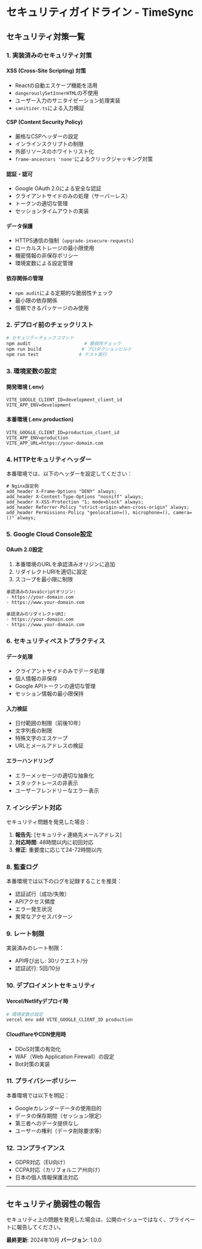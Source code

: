 # セキュリティガイドライン - TimeSync

## セキュリティ対策一覧

### 1. 実装済みのセキュリティ対策

#### XSS (Cross-Site Scripting) 対策
- Reactの自動エスケープ機能を活用
- `dangerouslySetInnerHTML`の不使用
- ユーザー入力のサニタイゼーション処理実装
- `sanitizer.ts`による入力検証

#### CSP (Content Security Policy)
- 厳格なCSPヘッダーの設定
- インラインスクリプトの制限
- 外部リソースのホワイトリスト化
- `frame-ancestors 'none'`によるクリックジャッキング対策

#### 認証・認可
- Google OAuth 2.0による安全な認証
- クライアントサイドのみの処理（サーバーレス）
- トークンの適切な管理
- セッションタイムアウトの実装

#### データ保護
- HTTPS通信の強制（`upgrade-insecure-requests`）
- ローカルストレージの最小限使用
- 機密情報の非保存ポリシー
- 環境変数による設定管理

#### 依存関係の管理
- `npm audit`による定期的な脆弱性チェック
- 最小限の依存関係
- 信頼できるパッケージのみ使用

### 2. デプロイ前のチェックリスト

```bash
# セキュリティチェックコマンド
npm audit                    # 脆弱性チェック
npm run build               # プロダクションビルド
npm run test               # テスト実行
```

### 3. 環境変数の設定

#### 開発環境 (.env)
```env
VITE_GOOGLE_CLIENT_ID=development_client_id
VITE_APP_ENV=development
```

#### 本番環境 (.env.production)
```env
VITE_GOOGLE_CLIENT_ID=production_client_id
VITE_APP_ENV=production
VITE_APP_URL=https://your-domain.com
```

### 4. HTTPセキュリティヘッダー

本番環境では、以下のヘッダーを設定してください：

```nginx
# Nginx設定例
add_header X-Frame-Options "DENY" always;
add_header X-Content-Type-Options "nosniff" always;
add_header X-XSS-Protection "1; mode=block" always;
add_header Referrer-Policy "strict-origin-when-cross-origin" always;
add_header Permissions-Policy "geolocation=(), microphone=(), camera=()" always;
```

### 5. Google Cloud Console設定

#### OAuth 2.0設定
1. 本番環境のURLを承認済みオリジンに追加
2. リダイレクトURIを適切に設定
3. スコープを最小限に制限

```
承認済みのJavaScriptオリジン:
- https://your-domain.com
- https://www.your-domain.com

承認済みのリダイレクトURI:
- https://your-domain.com
- https://www.your-domain.com
```

### 6. セキュリティベストプラクティス

#### データ処理
- クライアントサイドのみでデータ処理
- 個人情報の非保存
- Google APIトークンの適切な管理
- セッション情報の最小限保持

#### 入力検証
- 日付範囲の制限（前後10年）
- 文字列長の制限
- 特殊文字のエスケープ
- URLとメールアドレスの検証

#### エラーハンドリング
- エラーメッセージの適切な抽象化
- スタックトレースの非表示
- ユーザーフレンドリーなエラー表示

### 7. インシデント対応

セキュリティ問題を発見した場合：

1. **報告先**: [セキュリティ連絡先メールアドレス]
2. **対応時間**: 48時間以内に初回対応
3. **修正**: 重要度に応じて24-72時間以内

### 8. 監査ログ

本番環境では以下のログを記録することを推奨：

- 認証試行（成功/失敗）
- APIアクセス頻度
- エラー発生状況
- 異常なアクセスパターン

### 9. レート制限

実装済みのレート制限：
- API呼び出し: 30リクエスト/分
- 認証試行: 5回/10分

### 10. デプロイメントセキュリティ

#### Vercel/Netlifyデプロイ時
```bash
# 環境変数の設定
vercel env add VITE_GOOGLE_CLIENT_ID production
```

#### CloudflareやCDN使用時
- DDoS対策の有効化
- WAF（Web Application Firewall）の設定
- Bot対策の実装

### 11. プライバシーポリシー

本番環境では以下を明記：
- Googleカレンダーデータの使用目的
- データの保存期間（セッション限定）
- 第三者へのデータ提供なし
- ユーザーの権利（データ削除要求等）

### 12. コンプライアンス

- GDPR対応（EU向け）
- CCPA対応（カリフォルニア州向け）
- 日本の個人情報保護法対応

---

## セキュリティ脆弱性の報告

セキュリティ上の問題を発見した場合は、公開のイシューではなく、プライベートに報告してください。

**最終更新**: 2024年10月
**バージョン**: 1.0.0